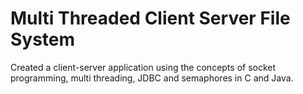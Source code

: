 # Multi Threaded Client Server File System
Created a client-server application using the concepts of socket programming, multi threading, JDBC and semaphores in C and Java. 